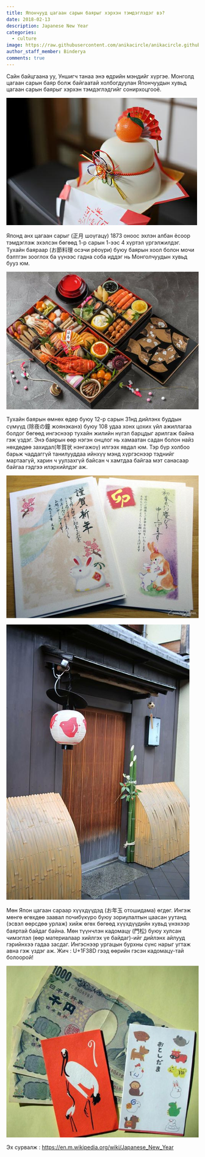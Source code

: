 ```yaml
---
title: Япончууд цагаан сарын баярыг хэрхэн тэмдэглэдэг вэ?
date: 2018-02-13
description: Japanese New Year
categories:
  - culture
image: https://raw.githubusercontent.com/anikacircle/anikacircle.github.io/main/.images/japanese-new-year.jpg
author_staff_member: Binderya
comments: true
---
```

Сайн байцгаана уу, Уншигч танаа энэ өдрийн мэндийг хүргэе. Монголд цагаан сарын баяр болж байгаатай холбогдуулан Япончуудын хувьд цагаан сарын баярыг хэрхэн тэмдэглэдгийг сонирхоцгооё. 

![Tsagaansar](https://raw.githubusercontent.com/anikacircle/anikacircle.github.io/main/.images/Tsagaansar.jpg)

Японд анх цагаан сарыг (正月 шоүгацү) 1873 оноос эхлэн албан ёсоор тэмдэглэж эхэлсэн бөгөөд 1-р сарын 1-ээс 4 хүртэл үргэлжилдэг. Тухайн баяраар (お節料理 осэчи рёоүри) буюу баярын хоол болон мочи бэлтгэн зооглох ба үүнээс гадна соба иддэг нь Монголчуудын хувьд бууз юм. 

![Food](https://raw.githubusercontent.com/anikacircle/anikacircle.github.io/main/.images/Food.jpg)

Тухайн баярын өмнөх өдөр буюу 12-р сарын 31нд дийлэнх буддын сүмүүд (除夜の鐘 жоянэканэ) буюу 108 удаа хонх цохих үйл ажиллагаа болдог бөгөөд ингэснээр тухайн жилийн нүгэл барцдыг арилгаж байна гэж үздэг. Энэ баярын өөр нэгэн онцлог нь хамаатан садан болон найз нөхдөдөө захидал(年賀状 нэнгажоү) илгээх явдал юм. Тэр бүр холбоо барьж чаддаггүй танилууддаа ийнхүү мэнд хүргэснээр тэднийг мартаагүй, харин ч уулзахгүй байсан ч хамтдаа байгаа мэт санасаар байгаа гэдгээ илэрхийлдэг аж.

![tsagaansar-pic1](https://raw.githubusercontent.com/anikacircle/anikacircle.github.io/main/.images/tsagaansar-pic1.jpg)

![tsagaansar-pic2](https://raw.githubusercontent.com/anikacircle/anikacircle.github.io/main/.images/tsagaansar-pic2.jpg)

Мөн Япон цагаан сараар хүүхдүүдэд (お年玉 отошидама) өгдөг. Ингэж мөнгө өгөхдөө заавал почибүкүро буюу зориулалтын цаасан уутанд (эсвэл өөрсдөө урлаж) хийж өгөх бөгөөд хүүхдүүдийн хувьд үнэхээр баяртай байдаг байна. Мөн түүнчлэн кадомацү (門松) буюу хулсан чимэглэл (өөр материалаар хийлгэх үе байдаг)-ийг дийлэнх айлууд гэрийнхээ гадаа засдаг. Ингэснээр ургацын бурхны сүнс нарыг угтаж авна гэж үздэг аж. Жич : U+1F38D гээд өөрийн гэсэн кадомацү-тай болоорой! 

![tsagaansar-pic3](https://raw.githubusercontent.com/anikacircle/anikacircle.github.io/main/.images/tsagaansar-pic3.jpg)

Эх сурвалж : https://en.m.wikipedia.org/wiki/Japanese_New_Year